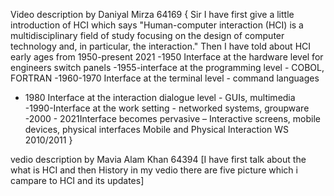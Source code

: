 Video description by Daniyal Mirza 64169
{
Sir I have first give a little introduction of HCI which says "Human-computer interaction (HCI) is a multidisciplinary field of study focusing on the design of computer technology and, in particular, the interaction."
Then I have told about HCI early ages from 1950-present 2021
-1950 Interface at the hardware level for engineers switch panels 
-1955-interface at the programming level - COBOL, FORTRAN 
-1960-1970 Interface at the terminal level - command languages 
- 1980 Interface at the interaction dialogue level - GUIs, multimedia 
-1990-Interface at the work setting - networked systems, groupware 
-2000 - 2021Interface becomes pervasive – Interactive screens, mobile devices, physical interfaces Mobile and Physical Interaction WS 2010/2011 
}

vedio description by Mavia Alam Khan 64394
[I have first talk about the what is HCI and then History in my vedio there are five picture which i campare to HCI and its updates]
